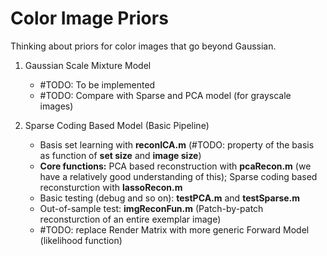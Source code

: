 # Color Image Priors
Thinking about priors for color images that go beyond Gaussian.

1. Gaussian Scale Mixture Model
    - #TODO: To be implemented
    - #TODO: Compare with Sparse and PCA model (for grayscale images)

2. Sparse Coding Based Model (Basic Pipeline)
    - Basis set learning with **reconICA.m** (#TODO: property of the basis as function of **set size** and **image size**)
    - **Core functions:**
    PCA based reconstruction with **pcaRecon.m** (we have a relatively good understanding of this); Sparse coding based reconsturction with **lassoRecon.m**    
    - Basic testing (debug and so on): **testPCA.m** and **testSparse.m**
    - Out-of-sample test: **imgReconFun.m** (Patch-by-patch reconsturction of an entire exemplar image)
    - #TODO: replace Render Matrix with more generic Forward Model (likelihood function)
